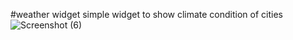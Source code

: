 #weather widget
 simple widget to show climate condition of cities
![Screenshot (6)](https://github.com/sajawdfl/weatherapp/assets/127218005/9dfbd367-7076-468a-8a2a-8411e085e376)
